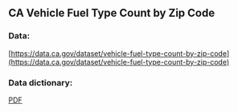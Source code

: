 ## CA Vehicle Fuel Type Count by Zip Code

### Data: 

[https://data.ca.gov/dataset/vehicle-fuel-type-count-by-zip-code](https://data.ca.gov/dataset/vehicle-fuel-type-count-by-zip-code)

### Data dictionary: 

[PDF](https://data.ca.gov/dataset/vehicle-fuel-type-count-by-zip-code/resource/8d166753-2a2c-45f1-8529-2a7fc93f3ff5)
